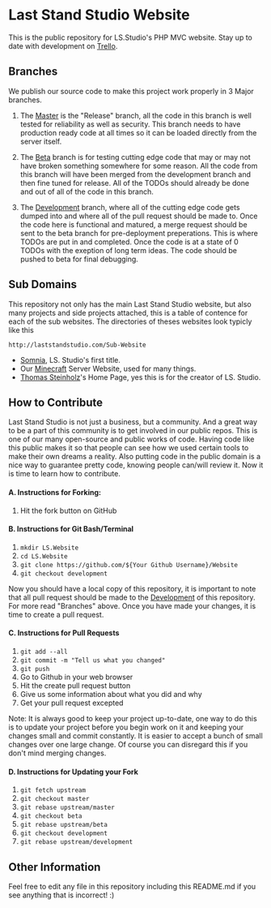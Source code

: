 # Last Stand Studio Website

This is the public repository for LS.Studio's PHP MVC website. Stay up to date with development on [Trello](https://trello.com/b/farQduUj).

## Branches

We publish our source code to make this project work properly in 3 Major branches.

1. The [Master](https://github.com/LastStandStudio/Website/tree/master) is the "Release" branch, 
all the code in this branch is well tested for reliability as well as security. This branch needs to have production 
ready code at all times so it can be loaded directly from the server itself.

2. The [Beta](https://github.com/LastStandStudio/Website/tree/beta) branch is for testing cutting edge code that may or
may not have broken something somewhere for some reason. All the code from this branch will have been merged from
the development branch and then fine tuned for release. All of the TODOs should already be done and out of all of the code in this branch.

3. The [Development](https://github.com/LastStandStudio/Website/tree/development) branch, where all of the cutting edge
code gets dumped into and where all of the pull request should be made to. Once the code here is functional and matured,
a merge request should be sent to the beta branch for pre-deployment preperations. This is where TODOs are put in and completed. Once the code is at a state of 0 TODOs with the exeption of long term ideas. The code should be pushed to beta for final debugging.

## Sub Domains

This repository not only has the main Last Stand Studio website, but also many projects and side projects attached,
this is a table of contence for each of the sub websites. The directories of theses websites look typicly like this 
    
    http://laststandstudio.com/Sub-Website
    
* [Somnia](), LS. Studio's first title.
* Our [Minecraft]() Server Website, used for many things.
* [Thomas Steinholz]()'s Home Page, yes this is for the creator of LS. Studio.

## How to Contribute

Last Stand Studio is not just a business, but a community. And a great way to be a part of this community is to get involved in our public repos. This is one of our many open-source and public works of code. Having code like this public makes it so that people can see how we used certain tools to make their own dreams a reality. Also putting code in the public domain is a nice way to guarantee pretty code, knowing people can/will review it. Now it is time to learn how to contribute.

#### A. Instructions for Forking:
1. Hit the fork button on GitHub

#### B. Instructions for Git Bash/Terminal
1. `mkdir LS.Website`
2. `cd LS.Website`
3. `git clone https://github.com/${Your Github Username}/Website`
4. `git checkout development`

Now you should have a local copy of this repository, it is important to note that all pull request should be made to the [Development](https://github.com/LastStandStudio/Website/tree/development) of this repository. For more read "Branches" above. Once you have made your changes, it is time to create a pull request.

#### C. Instructions for Pull Requests
1. `git add --all`
2. `git commit -m "Tell us what you changed"`
3. `git push`
4. Go to Github in your web browser
5. Hit the create pull request button
6. Give us some information about what you did and why
7. Get your pull request excepted

Note: It is always good to keep your project up-to-date, one way to do this is to update your project before you begin work on it and keeping your changes small and commit constantly. It is easier to accept a bunch of small changes over one large change. Of course you can disregard this if you don't mind merging changes.

#### D. Instructions for Updating your Fork
1. `git fetch upstream`
2. `git checkout master`
3. `git rebase upstream/master`
4. `git checkout beta`
5. `git rebase upstream/beta`
6. `git checkout development`
7. `git rebase upstream/development`

## Other Information

Feel free to edit any file in this repository including this README.md if you see anything that is incorrect! :)
